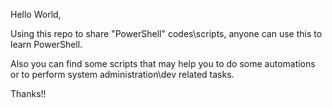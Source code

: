 Hello World,

Using this repo to share "PowerShell" codes\scripts, anyone can use this to learn PowerShell.

Also you can find some scripts that may help you to do some automations or to perform system administration\dev related tasks.

Thanks!!
